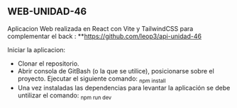 ## WEB-UNIDAD-46

Aplicacion Web realizada en React con Vite y TailwindCSS para complementar el back : **https://github.com/leop3/api-unidad-46

Iniciar la aplicacion:

* Clonar el repositorio.
* Abrir consola de GitBash (o la que se utilice), posicionarse sobre el proyecto. Ejecutar el siguiente comando: <sub>npm install</sub>
* Una vez instaladas las dependencias para levantar la aplicación se debe untilizar el comando: <sub>npm run dev</sub>
